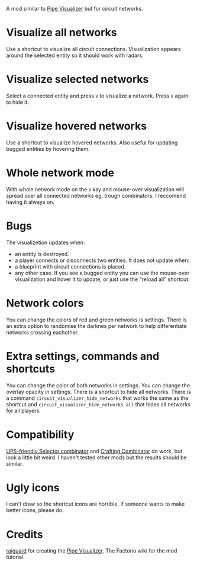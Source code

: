 A mod similar to [Pipe Visualizer](https://mods.factorio.com/mod/PipeVisualizer) but for circuit networks.

# Visualize all networks
Use a shortcut to visualize all circuit connections.
Visualization appears around the selected entity so it should work with radars.

# Visualize selected networks
Select a connected entity and press `V` to visualize a network.
Press `V` again to hide it.

# Visualize hovered networks
Use a shortcut to visualize hovered networks.
Also useful for updating bugged entities by hovering them.

# Whole network mode
With whole network mode on the `V` kay and mouse-over visualization will spread over all connected networks eg. trough combinators. I reccomend having it always on.

# Bugs
The visualizetion updates when:
- an entity is destroyed.
- a player connects or disconnects two entities.
It does not update when:
- a blueprint with circuit connections is placed.
- any other case.
If you see a bugged entity you can use the mouse-over visualization and hover it to update, or just use the "reload all" shortcut.

# Network colors
You can change the colors of red and green networks is settings.
There is an extra option to randomise the darknes per network to help differentiate networks crossing eachother.

# Extra settings, commands and shortcuts
You can change the color of both networks in settings.
You can change the overlay opacity in settings.
There is a shortcut to hide all networks.
There is a command `circuit_visualizer_hide_networks` that works the same as the shortcut and `circuit_visualizer_hide_networks all` that hides all networks for all players.

# Compatibility
[UPS-friendly Selector combinator](https://mods.factorio.com/mod/selector-combinator) and [Crafting Combinator](https://mods.factorio.com/mod/crafting_combinator) do work, but look a little bit weird.
I haven't tested other mods but the results should be similar.

# Ugly icons
I can't draw so the shortcut icons are horrible. If someone wants to make better icons, please do.

# Credits
[raiguard](https://mods.factorio.com/user/raiguard) for creating the [Pipe Visualizer](https://mods.factorio.com/mod/PipeVisualizer).
The Factorio wiki for the mod tutorial.
